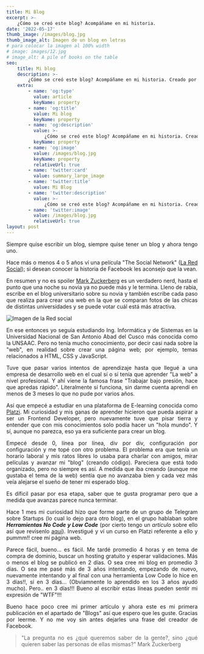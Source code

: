 ```yaml
---
title: Mi Blog
excerpt: >-
    ¿Cómo se creó este blog? Acompáñame en mi historia.
date: '2022-05-17'
thumb_image: /images/blog.jpg
thumb_image_alt: Imagen de un blog en letras
# para colocar la imagen al 100% width
# image: images/12.jpg
# image_alt: A pile of books on the table
seo:
    title: Mi blog
    description: >-
        ¿Cómo se creó este blog? Acompáñame en mi historia. Creado por @fernandocallasaca
    extra:
        - name: 'og:type'
          value: article
          keyName: property
        - name: 'og:title'
          value: Mi blog
          keyName: property
        - name: 'og:description'
          value: >-
              ¿Cómo se creó este blog? Acompáñame en mi historia. Creado por @fernandocallasaca
          keyName: property
        - name: 'og:image'
          value: /images/blog.jpg
          keyName: property
          relativeUrl: true
        - name: 'twitter:card'
          value: summary_large_image
        - name: 'twitter:title'
          value: Mi Blog
        - name: 'twitter:description'
          value: >-
              ¿Cómo se creó este blog? Acompáñame en mi historia. Creado por @fernandocallasaca
        - name: 'twitter:image'
          value: /images/blog.jpg
          relativeUrl: true
layout: post
---
```

<div style="text-align: justify;">

Siempre quise escribir un blog, siempre quise tener un blog y ahora tengo uno.

Hace más o menos 4 o 5 años ví una película "The Social Network" (<a href = 'https://es.wikipedia.org/wiki/The_Social_Network' target="_blank">La Red Social</a>); si desean conocer la historia de Facebook les aconsejo que la vean.

En resumen y no es spoiler <a href = 'https://es.wikipedia.org/wiki/Mark_Zuckerberg' target="_blank">Mark Zuckerberg</a> es un verdadero nerd, hasta el punto que una noche su novia ya no puede más y le termina. Lleno de rabia, escribe en el blog universitario sobre su novia y también escribe cada paso que realiza para crear una web en la que se comparan fotos de las chicas de distintas universidades y se puede votar cuál está más atractiva.

![Imagen de la Red social](/images/la_red_social.jpg)

En ese entonces yo seguía estudiando Ing. Informática y de Sistemas en la Universidad Nacional de San Antonio Abad del Cusco más conocida como la UNSAAC. Pero no tenía mucho conocimiento, por decir casi nada sobre la "web", en realidad sobre crear una página web; por ejemplo, temas relacionados a HTML, CSS y JavaScript.

Tuve que pasar varios intentos de aprendizaje hasta que llegué a una empresa de desarrollo web en el cual sí o sí tenía que aprender "La web" a nivel profesional. Y ahí viene la famosa frase "Trabajar bajo presión, hace que apredas rápido". Literalmente sí funciona, sin darme cuenta aprendí en menos de 3 meses lo que no pude por varios años.

Así que empecé a estudiar en una plataforma de E-learning conocida como <a href = 'https://platzi.com/' target="_blank">Platzi</a>. Mi curiosidad y mis ganas de aprender hicieron que pueda aspirar a ser un Frontend Developer, pero nuevamente tuve que pisar tierra y entender que con mis conocimientos solo podía hacer un "hola mundo". Y sí, aunque no parezca, eso ya era suficiente para crear un blog.

Empecé desde 0, línea por línea, div por div, configuración por configuración y me topé con otro problema. El problema era que tenía un horario laboral y mis ratos libres lo usaba para charlar con amigos, mirar películas y avanzar mi "blog" (creando código). Pareciera que está todo organizado, pero no siempre es así. A medida que iba creando (aunque me gustaba el tema de la web) sentía que no avanzaba bien y cada vez más veía alejarse el sueño de tener mi esperado blog.

Es díficil pasar por esa etapa, saber que te gusta programar pero que a medida que avanzas parece nunca terminar.

Hace 1 mes mi curiosidad hizo que forme parte de un grupo de Telegram sobre Startups (lo cual lo dejo para otro blog), en el grupo hablaban sobre ***Herramientas No Code y Low Code*** (por cierto tengo un *artículo* sobre ello así que revísenlo <a href = 'https://fernandocallasaca.com/articulo/no_code_low_code/' target="_blank">aquí</a>). Investigué y ví un curso en Platzi referente a ello y pummm!! cree mí página web.

Parece fácil, bueno... es fácil. Me tardé promedio 4 horas y en tema de compra de dominio, buscar un hosting gratuito y esperar validaciones. Más o menos el blog se publicó en 2 días. O sea cree mi blog en promedio 3 días. O sea me pasé más de 3 años intentando, empezando de nuevo, nuevamente intentando y al final con una herramienta Low Code lo hice en 3 días!!, sí en 3 días... (Obviamnente lo aprendido en los 3 años ayudó mucho). Pero.. en 3 días!!! Bueno al escribir estas líneas pueden sentir mi expresión de "WTF"!!!

Bueno hace poco cree mi primer artículo y ahora este es mi primera publicación en el apartado de "Blogs" así que espero que les guste. Gracias por leerme. Y no me voy sin antes dejarles una frase del creador de Facebook.

> "La pregunta no es ¿qué queremos saber de la gente?, sino ¿qué quieren saber las personas de ellas mismas?" Mark Zuckerberg

</div>
